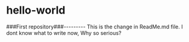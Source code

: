 # hello-world
###First repository###---------
This is the change in ReadMe.md file.
I dont know what to write now, Why so serious?
